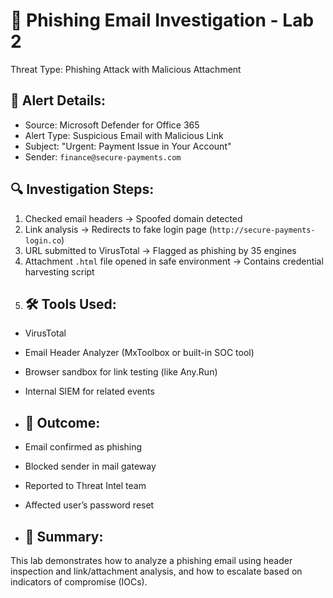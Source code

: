 # 📧 Phishing Email Investigation - Lab 2
Threat Type: Phishing Attack with Malicious Attachment
## 🚨 Alert Details:
- Source: Microsoft Defender for Office 365
- Alert Type: Suspicious Email with Malicious Link
- Subject: "Urgent: Payment Issue in Your Account"
- Sender: `finance@secure-payments.com`
## 🔍 Investigation Steps:
1. Checked email headers → Spoofed domain detected
2. Link analysis → Redirects to fake login page (`http://secure-payments-login.co`)
3. URL submitted to VirusTotal → Flagged as phishing by 35 engines
4. Attachment `.html` file opened in safe environment → Contains credential harvesting script
5. ## 🛠️ Tools Used:
- VirusTotal
- Email Header Analyzer (MxToolbox or built-in SOC tool)
- Browser sandbox for link testing (like Any.Run)
- Internal SIEM for related events

- ## 🎯 Outcome:
- Email confirmed as phishing
- Blocked sender in mail gateway
- Reported to Threat Intel team
- Affected user’s password reset
- ## 📝 Summary:
This lab demonstrates how to analyze a phishing email using header inspection and link/attachment analysis, and how to escalate based on indicators of compromise (IOCs).
